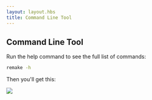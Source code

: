 ```yaml
---
layout: layout.hbs
title: Command Line Tool
---
```


## Command Line Tool

Run the help command to see the full list of commands:

```bash
remake -h
```

Then you'll get this:

<img src="/static/cmd-line.png">